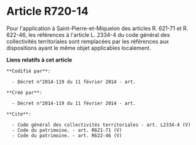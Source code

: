 # Article R720-14

Pour l'application à Saint-Pierre-et-Miquelon des articles R. 621-71 et R. 622-46, les références à l'article L. 2334-4 du
code général des collectivités territoriales sont remplacées par les références aux dispositions ayant le même objet
applicables localement.

**Liens relatifs à cet article**

	**Codifié par**:

	  - Décret n°2014-119 du 11 février 2014 - art.

	**Créé par**:

	  - Décret n°2014-119 du 11 février 2014 - art.

	**Cite**:

	  - Code général des collectivités territoriales - art. L2334-4 (V)
	  - Code du patrimoine. - art. R621-71 (V)
	  - Code du patrimoine. - art. R622-46 (V)
